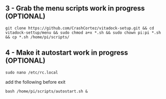3 - Grab the menu scripts work in progress (OPTIONAL)
-----
```shell
git clone https://github.com/CrashCortez/vitadock-setup.git && cd vitadock-settup/menu && sudo chmod a+x *.sh && sudo chown pi:pi *.sh && cp *.sh /home/pi/scripts/
```

4 - Make it autostart work in progress (OPTIONAL)
-----
```shell
sudo nano /etc/rc.local
```

add the following before exit

```shell
bash /home/pi/scripts/autostart.sh &
```
